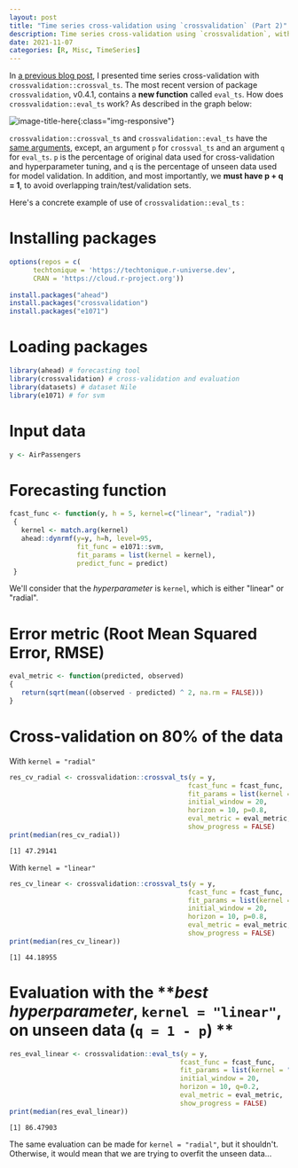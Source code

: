 ```yaml
---
layout: post
title: "Time series cross-validation using `crossvalidation` (Part 2)"
description: Time series cross-validation using `crossvalidation`, with validation on unseen data.
date: 2021-11-07
categories: [R, Misc, TimeSeries]
---
```


In [a previous blog post](https://thierrymoudiki.github.io/blog/2020/03/27/r/misc/crossval-2), 
I presented time series cross-validation with `crossvalidation::crossval_ts`. The most 
recent version of package `crossvalidation`, v0.4.1, contains a __new function__ called `eval_ts`. 
How does `crossvalidation::eval_ts` work? As described in the graph below: 


![image-title-here]({{base}}/images/2021-11-07/2021-11-07-image1.png){:class="img-responsive"}


`crossvalidation::crossval_ts` and `crossvalidation::eval_ts`
have the [same arguments](https://thierrymoudiki.github.io/blog/2020/03/27/r/misc/crossval-2), except, 
an argument `p` for `crossval_ts` and an argument `q` for `eval_ts`. `p` is the percentage of original 
data used for cross-validation and hyperparameter tuning, and `q` is the percentage of unseen data used 
for model validation. In addition, and most importantly, we __must have p + q = 1__, to avoid overlapping 
train/test/validation sets. 


Here's a concrete example of use of `crossvalidation::eval_ts` : 

# __Installing packages__

```R
options(repos = c(
      techtonique = 'https://techtonique.r-universe.dev',
      CRAN = 'https://cloud.r-project.org'))
        
install.packages("ahead")
install.packages("crossvalidation")
install.packages("e1071")
```

# __Loading packages__


```R
library(ahead) # forecasting tool
library(crossvalidation) # cross-validation and evaluation
library(datasets) # dataset Nile
library(e1071) # for svm
```

# __Input data__

```R
y <- AirPassengers
```

# __Forecasting function__

```R
fcast_func <- function(y, h = 5, kernel=c("linear", "radial"))
 {
   kernel <- match.arg(kernel)
   ahead::dynrmf(y=y, h=h, level=95,
                 fit_func = e1071::svm,
                 fit_params = list(kernel = kernel),
                 predict_func = predict)
 }
```

We'll consider that the _hyperparameter_ is `kernel`, which is either "linear" or "radial".

# __Error metric (Root Mean Squared Error, RMSE)__

```R
eval_metric <- function(predicted, observed)
{
   return(sqrt(mean((observed - predicted) ^ 2, na.rm = FALSE)))
}
```

# __Cross-validation on 80% of the data__

With `kernel = "radial"`

```R
res_cv_radial <- crossvalidation::crossval_ts(y = y,
                                             fcast_func = fcast_func,
                                             fit_params = list(kernel = "radial"),
                                             initial_window = 20,
                                             horizon = 10, p=0.8,
                                             eval_metric = eval_metric, 
                                             show_progress = FALSE)
print(median(res_cv_radial))
```
```
[1] 47.29141
```

With `kernel = "linear"`

```R
res_cv_linear <- crossvalidation::crossval_ts(y = y,
                                             fcast_func = fcast_func,
                                             fit_params = list(kernel = "linear"),
                                             initial_window = 20,
                                             horizon = 10, p=0.8,
                                             eval_metric = eval_metric, 
                                             show_progress = FALSE)
print(median(res_cv_linear))
```
```
[1] 44.18955
```

# __Evaluation with the__ **_best hyperparameter_, `kernel = "linear"`, on unseen data (`q = 1 - p`) **

```R
res_eval_linear <- crossvalidation::eval_ts(y = y,
                                           fcast_func = fcast_func,
                                           fit_params = list(kernel = "linear"),
                                           initial_window = 20,
                                           horizon = 10, q=0.2,
                                           eval_metric = eval_metric, 
                                           show_progress = FALSE)
print(median(res_eval_linear))
```
```
[1] 86.47903
```

The same evaluation can be made for `kernel = "radial"`, but it shouldn't. Otherwise, it would mean 
that we are trying to overfit the unseen data... 
